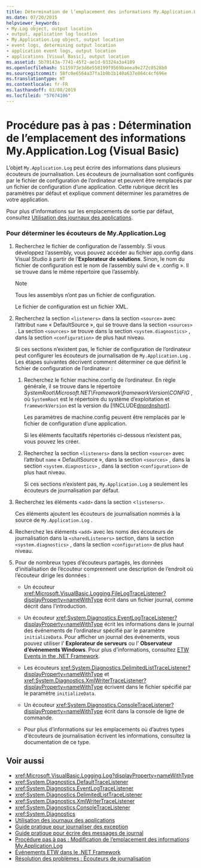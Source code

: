 ```yaml
---
title: Détermination de l’emplacement des informations My.Application.Log (Visual Basic)
ms.date: 07/20/2015
helpviewer_keywords:
- My.Log object, output location
- output, application log location
- My.Application.Log object, output location
- event logs, determining output location
- application event logs, output location
- applications [Visual Basic], output location
ms.assetid: 5b70143a-7741-45f2-ae1d-03324a3a4189
ms.openlocfilehash: 5115973e3d8e558199f9569baeea9e272c0528b0
ms.sourcegitcommit: 58fc0e6564a37fa1b9b1b140a637e864c4cf696e
ms.translationtype: HT
ms.contentlocale: fr-FR
ms.lasthandoff: 03/08/2019
ms.locfileid: "57674106"
---
```

# <a name="walkthrough-determining-where-myapplicationlog-writes-information-visual-basic"></a>Procédure pas à pas : Détermination de l’emplacement des informations My.Application.Log (Visual Basic)

L’objet `My.Application.Log` peut écrire des informations dans plusieurs écouteurs de journalisation. Les écouteurs de journalisation sont configurés par le fichier de configuration de l’ordinateur et peuvent être remplacés par un fichier de configuration d’une application. Cette rubrique décrit les paramètres par défaut et explique comment déterminer les paramètres de votre application.

Pour plus d’informations sur les emplacements de sortie par défaut, consultez [Utilisation des journaux des applications](../../../../visual-basic/developing-apps/programming/log-info/working-with-application-logs.md).

### <a name="to-determine-the-listeners-for-myapplicationlog"></a>Pour déterminer les écouteurs de My.Application.Log

1. Recherchez le fichier de configuration de l’assembly. Si vous développez l’assembly, vous pouvez accéder au fichier app.config dans Visual Studio à partir de l’**Explorateur de solutions**. Sinon, le nom du fichier de configuration est le nom de l’assembly suivi de « .config ». Il se trouve dans le même répertoire que l’assembly.

    > [!NOTE]
    >  Tous les assemblys n’ont pas un fichier de configuration.

    Le fichier de configuration est un fichier XML.

2. Recherchez la section `<listeners>` dans la section `<source>` avec l’attribut `name` « DefaultSource », qui se trouve dans la section `<sources>` . La section `<sources>` se trouve dans la section `<system.diagnostics>` , dans la section `<configuration>` de plus haut niveau.

    Si ces sections n’existent pas, le fichier de configuration de l’ordinateur peut configurer les écouteurs de journalisation de `My.Application.Log` . Les étapes suivantes décrivent comment déterminer ce que définit le fichier de configuration de l’ordinateur :

    1. Recherchez le fichier machine.config de l’ordinateur. En règle générale, il se trouve dans le répertoire *SystemRoot\Microsoft.NET\Framework\frameworkVersion\CONFIG* , où `SystemRoot` est le répertoire du système d’exploitation et `frameworkVersion` est la version du [!INCLUDE[dnprdnshort](~/includes/dnprdnshort-md.md)].

        Les paramètres de machine.config peuvent être remplacés par le fichier de configuration d’une application.

        Si les éléments facultatifs répertoriés ci-dessous n’existent pas, vous pouvez les créer.

    2. Recherchez la section `<listeners>` dans la section `<source>` avec l’attribut `name` « DefaultSource », dans la section `<sources>` , dans la section `<system.diagnostics>` , dans la section `<configuration>` de plus haut niveau.

        Si ces sections n’existent pas, `My.Application.Log` a seulement les écouteurs de journalisation par défaut.

3. Recherchez les éléments <`add>` dans la section <`listeners>`.

     Ces éléments ajoutent les écouteurs de journalisation nommés à la source de `My.Application.Log` .

4. Recherchez les éléments `<add>` avec les noms des écouteurs de journalisation dans la `<sharedListeners>` section, dans la section `<system.diagnostics>` , dans la section `<configuration>` de plus haut niveau.

5. Pour de nombreux types d’écouteurs partagés, les données d’initialisation de l’écouteur comprennent une description de l’endroit où l’écouteur dirige les données :

    - Un écouteur <xref:Microsoft.VisualBasic.Logging.FileLogTraceListener?displayProperty=nameWithType> écrit dans un fichier journal, comme décrit dans l’introduction.

    - Un écouteur <xref:System.Diagnostics.EventLogTraceListener?displayProperty=nameWithType> écrit les informations dans le journal des événements de l’ordinateur spécifié par le paramètre `initializeData`. Pour afficher un journal des événements, vous pouvez utiliser l’ **Explorateur de serveurs** ou l’ **Observateur d’événements Windows**. Pour plus d'informations, consultez [ETW Events in the .NET Framework](../../../../framework/performance/etw-events.md).

    - Les écouteurs <xref:System.Diagnostics.DelimitedListTraceListener?displayProperty=nameWithType> et <xref:System.Diagnostics.XmlWriterTraceListener?displayProperty=nameWithType> écrivent dans le fichier spécifié par le paramètre `initializeData`.

    - Un écouteur <xref:System.Diagnostics.ConsoleTraceListener?displayProperty=nameWithType> écrit dans la console de ligne de commande.

    - Pour plus d’informations sur les emplacements où d’autres types d’écouteurs de journalisation écrivent les informations, consultez la documentation de ce type.

## <a name="see-also"></a>Voir aussi

- <xref:Microsoft.VisualBasic.Logging.Log?displayProperty=nameWithType>
- <xref:System.Diagnostics.DefaultTraceListener>
- <xref:System.Diagnostics.EventLogTraceListener>
- <xref:System.Diagnostics.DelimitedListTraceListener>
- <xref:System.Diagnostics.XmlWriterTraceListener>
- <xref:System.Diagnostics.ConsoleTraceListener>
- <xref:System.Diagnostics>
- [Utilisation des journaux des applications](../../../../visual-basic/developing-apps/programming/log-info/working-with-application-logs.md)
- [Guide pratique pour journaliser des exception](../../../../visual-basic/developing-apps/programming/log-info/how-to-log-exceptions.md)
- [Guide pratique pour écrire des messages de journal](../../../../visual-basic/developing-apps/programming/log-info/how-to-write-log-messages.md)
- [Procédure pas à pas : Modification de l’emplacement des informations My.Application.Log](../../../../visual-basic/developing-apps/programming/log-info/walkthrough-changing-where-my-application-log-writes-information.md)
- [Événements ETW dans le .NET Framework](../../../../framework/performance/etw-events.md)
- [Résolution des problèmes : Écouteurs de journalisation](../../../../visual-basic/developing-apps/programming/log-info/troubleshooting-log-listeners.md)
